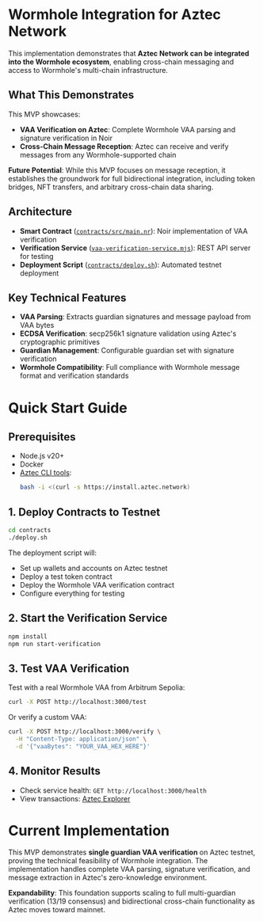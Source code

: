 # Wormhole Integration for Aztec Network

This implementation demonstrates that **Aztec Network can be integrated into the Wormhole ecosystem**, enabling cross-chain messaging and access to Wormhole's multi-chain infrastructure.

## What This Demonstrates

This MVP showcases:
- **VAA Verification on Aztec**: Complete Wormhole VAA parsing and signature verification in Noir
- **Cross-Chain Message Reception**: Aztec can receive and verify messages from any Wormhole-supported chain

**Future Potential**: While this MVP focuses on message reception, it establishes the groundwork for full bidirectional integration, including token bridges, NFT transfers, and arbitrary cross-chain data sharing.

## Architecture

- **Smart Contract** ([`contracts/src/main.nr`](./contracts/src/main.nr)): Noir implementation of VAA verification
- **Verification Service** ([`vaa-verification-service.mjs`](./vaa-verification-service.mjs)): REST API server for testing
- **Deployment Script** ([`contracts/deploy.sh`](./contracts/deploy.sh)): Automated testnet deployment

## Key Technical Features

- **VAA Parsing**: Extracts guardian signatures and message payload from VAA bytes
- **ECDSA Verification**: secp256k1 signature validation using Aztec's cryptographic primitives  
- **Guardian Management**: Configurable guardian set with signature verification
- **Wormhole Compatibility**: Full compliance with Wormhole message format and verification standards

# Quick Start Guide

## Prerequisites
- Node.js v20+
- Docker
- [Aztec CLI tools](https://docs.aztec.network/developers/getting_started):
  ```bash
  bash -i <(curl -s https://install.aztec.network)
  ```

## 1. Deploy Contracts to Testnet
```bash
cd contracts
./deploy.sh
```
The deployment script will:
- Set up wallets and accounts on Aztec testnet
- Deploy a test token contract
- Deploy the Wormhole VAA verification contract
- Configure everything for testing

## 2. Start the Verification Service
```bash
npm install
npm run start-verification
```

## 3. Test VAA Verification
Test with a real Wormhole VAA from Arbitrum Sepolia:
```bash
curl -X POST http://localhost:3000/test
```

Or verify a custom VAA:
```bash
curl -X POST http://localhost:3000/verify \
  -H "Content-Type: application/json" \
  -d '{"vaaBytes": "YOUR_VAA_HEX_HERE"}'
```

## 4. Monitor Results
- Check service health: `GET http://localhost:3000/health`
- View transactions: [Aztec Explorer](http://aztecscan.xyz/)

# Current Implementation

This MVP demonstrates **single guardian VAA verification** on Aztec testnet, proving the technical feasibility of Wormhole integration. The implementation handles complete VAA parsing, signature verification, and message extraction in Aztec's zero-knowledge environment.

**Expandability**: This foundation supports scaling to full multi-guardian verification (13/19 consensus) and bidirectional cross-chain functionality as Aztec moves toward mainnet.
